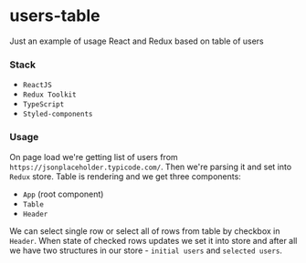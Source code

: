 # users-table

Just an example of usage React and Redux based on table of users

### Stack

- `ReactJS`
- `Redux Toolkit`
- `TypeScript`
- `Styled-components`

### Usage

On page load we're getting list of users from `https://jsonplaceholder.typicode.com/`.
Then we're parsing it and set into `Redux` store. Table is rendering and we get three components:

- `App` (root component)
- `Table`
- `Header`

We can select single row or select all of rows from table by checkbox in `Header`.
When state of checked rows updates we set it into store and after all we have two structures
in our store - `initial users` and `selected users`.
